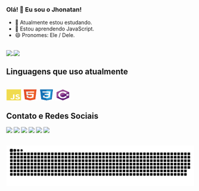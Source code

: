 ### Olá! 👋 Eu sou o Jhonatan!

- 🔭 Atualmente estou estudando.
- 🌱 Estou aprendendo JavaScript.
- 😄 Pronomes: Ele / Dele.

##

<div>
  <a href="https://github.com/jhonatancassante">
    <img align="center" height="140px" src="https://github-readme-stats.vercel.app/api?username=jhonatancassante&show_icons=true&theme=dracula&border_radius=0&locale=pt-BR&hide_title=true&hide_border=true&bg_color=0d1117" />
  </a>
  <a href="https://github.com/jhonatancassante">
    <img align="center" src="https://github-readme-stats.vercel.app/api/top-langs/?username=jhonatancassante&layout=compact&theme=dracula&border_radius=0&locale=pt-BR&hide_title=true&hide_border=true&bg_color=0d1117" />
  </a>
</div>


## Linguagens que uso atualmente

<div style="display: inline_block"><br>
  <img align="center" alt="Js" height="30" width="40" src="https://raw.githubusercontent.com/devicons/devicon/master/icons/javascript/javascript-plain.svg">
  <img align="center" alt="HTML" height="30" width="40" src="https://raw.githubusercontent.com/devicons/devicon/master/icons/html5/html5-original.svg">
  <img align="center" alt="CSS" height="30" width="40" src="https://raw.githubusercontent.com/devicons/devicon/master/icons/css3/css3-original.svg">
  <img align="center" alt="Csharp" height="30" width="40" src="https://raw.githubusercontent.com/devicons/devicon/master/icons/csharp/csharp-original.svg">
  <!-- Link para Linguagens: https://devicon.dev -->
</div>


## Contato e Redes Sociais

<div>
  <a href="https://www.instagram.com/jhonatancassante/" target="_blank"><img src="https://img.shields.io/badge/Instagram-E4405F?style=for-the-badge&logo=instagram&logoColor=white"></a> 
 <a href="https://www.facebook.com/jhonatan.cassante/" target="_blank"><img src="https://img.shields.io/badge/Facebook-1877F2?style=for-the-badge&logo=facebook&logoColor=white"></a> 
  <a href = "mailto:jhonatan.cassante@gmail.com"><img src="https://img.shields.io/badge/Gmail-D14836?style=for-the-badge&logo=gmail&logoColor=white"></a>
  <a href = "mailto:jhonatan.cassante@live.com"><img src="https://img.shields.io/badge/Microsoft_Outlook-0078D4?style=for-the-badge&logo=microsoft-outlook&logoColor=white"></a>
  <a href="https://www.linkedin.com/in/jhonatancassante/" target="_blank"><img src="https://img.shields.io/badge/LinkedIn-0077B5?style=for-the-badge&logo=linkedin&logoColor=white"></a>
  <a href="https://codepen.io/jhonatancassante" target="_blank"><img src="https://img.shields.io/badge/Codepen-000000?style=for-the-badge&logo=codepen&logoColor=white"></a>
  
  <!-- Link para Badges: https://dev.to/envoy_/150-badges-for-github-pnk -->
  ##
  
   <picture>
  <source media="(prefers-color-scheme: dark)" srcset="https://raw.githubusercontent.com/platane/platane/output/github-contribution-grid-snake-dark.svg">
  <source media="(prefers-color-scheme: light)" srcset="https://raw.githubusercontent.com/platane/platane/output/github-contribution-grid-snake.svg">
  <img alt="github contribution grid snake animation" src="https://raw.githubusercontent.com/platane/platane/output/github-contribution-grid-snake.svg">
</picture>
  
</div>

<!--
**jhonatancassante/jhonatancassante** is a ✨ _special_ ✨ repository because its `README.md` (this file) appears on your GitHub profile.

Here are some ideas to get you started:

- 🔭 I’m currently working on ...
- 🌱 I’m currently learning ...
- 👯 I’m looking to collaborate on ...
- 🤔 I’m looking for help with ...
- 💬 Ask me about ...
- 📫 How to reach me: ...
- 😄 Pronouns: ...
- ⚡ Fun fact: ...
-->
